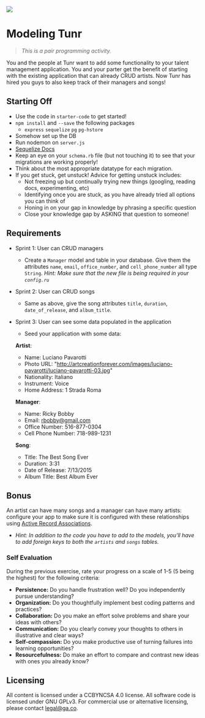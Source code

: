 <!--10:50 10 minutes for setup -->

![](https://ga-dash.s3.amazonaws.com/production/assets/logo-9f88ae6c9c3871690e33280fcf557f33.png)

# Modeling Tunr

> _This is a pair programming activity._

You and the people at Tunr want to add some functionality to your talent management application. You and your parter get the benefit of starting with the existing application that can already CRUD artists. Now Tunr has hired you guys to also keep track of their managers and songs!

## Starting Off

* Use the code in `starter-code` to get started!
* `npm install` and `--save` the following packages
	* `express` `sequelize` `pg` `pg-hstore`
* Somehow set up the DB
* Run nodemon on `server.js`
* [Sequelize Docs](http://docs.sequelizejs.com/en/latest/)
* Keep an eye on your `schema.rb` file (but not touching it) to see that your migrations are working properly!
* Think about the most appropriate datatype for each migration.
* If you get stuck, get unstuck! Advice for getting unstuck includes:
	* Not freezing up but continually trying new things (googling, reading docs, experimenting, etc)
	* Identifying once you are stuck, as you have already tried all options you can think of
	* Honing in on your gap in knowledge by phrasing a specific question
	* Close your knowledge gap by ASKING that question to someone!

## Requirements

- Sprint 1: User can CRUD managers

  - Create a `Manager` model and table in your database. Give them the attributes `name`, `email`, `office_number`, and `cell_phone_number` all type `String`. *Hint: Make sure that the new file is being required in your `config.ru`*

- Sprint 2: User can CRUD songs

  - Same as above, give the song attributes `title`, `duration`, `date_of_release`, and `album_title`.

- Sprint 3: User can see some data populated in the application

  - Seed your application with some data:

  **Artist**:  

    - Name: Luciano Pavarotti
    - Photo URL: "http://artcreationforever.com/images/luciano-pavarotti/luciano-pavarotti-03.jpg"
    - Nationality: Italiano
    - Instrument: Voice
    - Home Address: 1 Strada Roma

  **Manager**:  

    - Name: Ricky Bobby
    - Email: rbobby@gmail.com
    - Office Number: 516-877-0304  
    - Cell Phone Number: 718-989-1231

  **Song**:  
  
    - Title: The Best Song Ever
    - Duration: 3:31
    - Date of Release: 7/13/2015
    - Album Title: Best Album Ever

## Bonus

An artist can have many songs and a manager can have many artists: configure your app to make sure it is configured with these relationships using [Active Record Associations](http://guides.rubyonrails.org/association_basics.html).

* _Hint: In addition to the code you have to add to the models, you'll have to add foreign keys to both the `artists` and `songs` tables._

### Self Evaluation

During the previous exercise, rate your progress on a scale of 1-5 (5 being the highest) for the following criteria:

- **Persistence:** Do you handle frustration well? Do you independently pursue understanding?
- **Organization:** Do you thoughtfully implement best coding patterns and practices?
- **Collaboration:** Do you make an effort solve problems and share your ideas with others?
- **Communication:** Do you clearly convey your thoughts to others in illustrative and clear ways?
- **Self-compassion:** Do you make productive use of turning failures into learning opportunities?
- **Resourcefulness:** Do make an effort to compare and contrast new ideas with ones you already know?

## Licensing
All content is licensed under a CC­BY­NC­SA 4.0 license.
All software code is licensed under GNU GPLv3. For commercial use or alternative licensing, please contact legal@ga.co.
